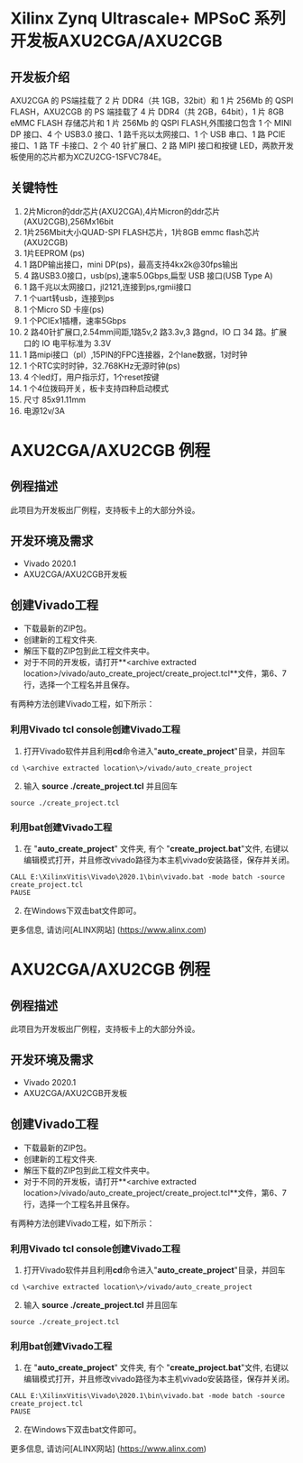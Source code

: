 # Xilinx Zynq Ultrascale+ MPSoC 系列开发板AXU2CGA/AXU2CGB

## 开发板介绍

AXU2CGA 的 PS端挂载了 2 片 DDR4（共 1GB，32bit）和 1 片 256Mb 的 QSPI FLASH，AXU2CGB 的 PS 端挂载了 4 片 DDR4（共 2GB，64bit），1 片 8GB eMMC FLASH 存储芯片和 1 片 256Mb
的 QSPI FLASH,外围接口包含 1 个 MINI DP 接口、4 个 USB3.0 接口、1 路千兆以太网接口、1 个 USB
串口、1 路 PCIE 接口、1 路 TF 卡接口、2 个 40 针扩展口、2 路 MIPI 接口和按键 LED，两款开发板使用的芯片都为XCZU2CG-1SFVC784E。

## 关键特性
1. 2片Micron的ddr芯片(AXU2CGA),4片Micron的ddr芯片(AXU2CGB),256Mx16bit
2. 1片256Mbit大小QUAD-SPI FLASH芯片，1片8GB emmc flash芯片(AXU2CGB)
3. 1片EEPROM (ps)
4. 1 路DP输出接口，mini DP(ps)，最高支持4kx2k@30fps输出 
5. 4 路USB3.0接口，usb(ps),速率5.0Gbps,扁型 USB 接口(USB Type A) 
6. 1 路千兆以太网接口，jl2121,连接到ps,rgmii接口
7. 1 个uart转usb，连接到ps
8. 1 个Micro SD 卡座(ps) 
9. 1 个PCIEx1插槽，速率5Gbps
10. 2 路40针扩展口,2.54mm间距,1路5v,2 路3.3v,3 路gnd，IO 口 34 路。扩展口的 IO 电平标准为 3.3V  
11. 1 路mipi接口（pl）,15PIN的FPC连接器，2个lane数据，1对时钟  
12. 1 个RTC实时时钟，32.768KHz无源时钟(ps)
13. 4 个led灯，用户指示灯，1个reset按键  
14. 1 个4位拨码开关，板卡支持四种启动模式
15. 尺寸 85x91.11mm
16. 电源12v/3A

# AXU2CGA/AXU2CGB 例程
## 例程描述
此项目为开发板出厂例程，支持板卡上的大部分外设。
## 开发环境及需求
* Vivado 2020.1
* AXU2CGA/AXU2CGB开发板
## 创建Vivado工程
* 下载最新的ZIP包。
* 创建新的工程文件夹.
* 解压下载的ZIP包到此工程文件夹中。
* 对于不同的开发板，请打开**\<archive extracted location\>/vivado/auto_create_project/create_project.tcl**文件，第6、7行，选择一个工程名并且保存。


有两种方法创建Vivado工程，如下所示：
### 利用Vivado tcl console创建Vivado工程
1. 打开Vivado软件并且利用**cd**命令进入"**auto_create_project**"目录，并回车
```
cd \<archive extracted location\>/vivado/auto_create_project
```
2. 输入 **source ./create_project.tcl** 并且回车
```
source ./create_project.tcl
```

### 利用bat创建Vivado工程
1. 在 "**auto_create_project**" 文件夹, 有个 "**create_project.bat**"文件, 右键以编辑模式打开，并且修改vivado路径为本主机vivado安装路径，保存并关闭。
```
CALL E:\XilinxVitis\Vivado\2020.1\bin\vivado.bat -mode batch -source create_project.tcl
PAUSE
```
2. 在Windows下双击bat文件即可。


更多信息, 请访问[ALINX网站] (https://www.alinx.com)
# AXU2CGA/AXU2CGB 例程
## 例程描述
此项目为开发板出厂例程，支持板卡上的大部分外设。
## 开发环境及需求
* Vivado 2020.1
* AXU2CGA/AXU2CGB开发板
## 创建Vivado工程
* 下载最新的ZIP包。
* 创建新的工程文件夹.
* 解压下载的ZIP包到此工程文件夹中。
* 对于不同的开发板，请打开**\<archive extracted location\>/vivado/auto_create_project/create_project.tcl**文件，第6、7行，选择一个工程名并且保存。


有两种方法创建Vivado工程，如下所示：
### 利用Vivado tcl console创建Vivado工程
1. 打开Vivado软件并且利用**cd**命令进入"**auto_create_project**"目录，并回车
```
cd \<archive extracted location\>/vivado/auto_create_project
```
2. 输入 **source ./create_project.tcl** 并且回车
```
source ./create_project.tcl
```

### 利用bat创建Vivado工程
1. 在 "**auto_create_project**" 文件夹, 有个 "**create_project.bat**"文件, 右键以编辑模式打开，并且修改vivado路径为本主机vivado安装路径，保存并关闭。
```
CALL E:\XilinxVitis\Vivado\2020.1\bin\vivado.bat -mode batch -source create_project.tcl
PAUSE
```
2. 在Windows下双击bat文件即可。


更多信息, 请访问[ALINX网站] (https://www.alinx.com)

